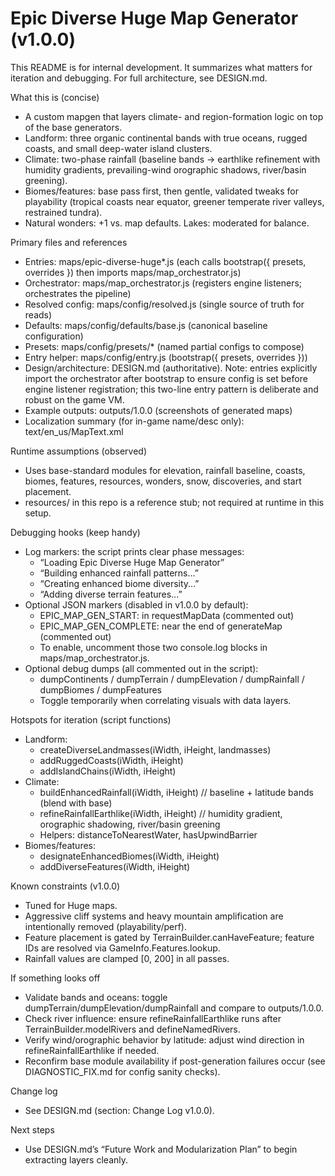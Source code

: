 # Epic Diverse Huge Map Generator (v1.0.0)

This README is for internal development. It summarizes what matters for iteration and debugging. For full architecture, see DESIGN.md.

What this is (concise)
- A custom mapgen that layers climate- and region-formation logic on top of the base generators.
- Landform: three organic continental bands with true oceans, rugged coasts, and small deep-water island clusters.
- Climate: two-phase rainfall (baseline bands → earthlike refinement with humidity gradients, prevailing-wind orographic shadows, river/basin greening).
- Biomes/features: base pass first, then gentle, validated tweaks for playability (tropical coasts near equator, greener temperate river valleys, restrained tundra).
- Natural wonders: +1 vs. map defaults. Lakes: moderated for balance.

Primary files and references
- Entries: maps/epic-diverse-huge*.js (each calls bootstrap({ presets, overrides }) then imports maps/map_orchestrator.js)
- Orchestrator: maps/map_orchestrator.js (registers engine listeners; orchestrates the pipeline)
- Resolved config: maps/config/resolved.js (single source of truth for reads)
- Defaults: maps/config/defaults/base.js (canonical baseline configuration)
- Presets: maps/config/presets/* (named partial configs to compose)
- Entry helper: maps/config/entry.js (bootstrap({ presets, overrides }))
- Design/architecture: DESIGN.md (authoritative). Note: entries explicitly import the orchestrator after bootstrap to ensure config is set before engine listener registration; this two-line entry pattern is deliberate and robust on the game VM.
- Example outputs: outputs/1.0.0 (screenshots of generated maps)
- Localization summary (for in-game name/desc only): text/en_us/MapText.xml

Runtime assumptions (observed)
- Uses base-standard modules for elevation, rainfall baseline, coasts, biomes, features, resources, wonders, snow, discoveries, and start placement.
- resources/ in this repo is a reference stub; not required at runtime in this setup.

Debugging hooks (keep handy)
- Log markers: the script prints clear phase messages:
  - “Loading Epic Diverse Huge Map Generator”
  - “Building enhanced rainfall patterns...”
  - “Creating enhanced biome diversity...”
  - “Adding diverse terrain features...”
- Optional JSON markers (disabled in v1.0.0 by default):
  - EPIC_MAP_GEN_START: in requestMapData (commented out)
  - EPIC_MAP_GEN_COMPLETE: near the end of generateMap (commented out)
  - To enable, uncomment those two console.log blocks in maps/map_orchestrator.js.
- Optional debug dumps (all commented out in the script):
  - dumpContinents / dumpTerrain / dumpElevation / dumpRainfall / dumpBiomes / dumpFeatures
  - Toggle temporarily when correlating visuals with data layers.

Hotspots for iteration (script functions)
- Landform:
  - createDiverseLandmasses(iWidth, iHeight, landmasses)
  - addRuggedCoasts(iWidth, iHeight)
  - addIslandChains(iWidth, iHeight)
- Climate:
  - buildEnhancedRainfall(iWidth, iHeight)  // baseline + latitude bands (blend with base)
  - refineRainfallEarthlike(iWidth, iHeight)  // humidity gradient, orographic shadowing, river/basin greening
  - Helpers: distanceToNearestWater, hasUpwindBarrier
- Biomes/features:
  - designateEnhancedBiomes(iWidth, iHeight)
  - addDiverseFeatures(iWidth, iHeight)

Known constraints (v1.0.0)
- Tuned for Huge maps.
- Aggressive cliff systems and heavy mountain amplification are intentionally removed (playability/perf).
- Feature placement is gated by TerrainBuilder.canHaveFeature; feature IDs are resolved via GameInfo.Features.lookup.
- Rainfall values are clamped [0, 200] in all passes.

If something looks off
- Validate bands and oceans: toggle dumpTerrain/dumpElevation/dumpRainfall and compare to outputs/1.0.0.
- Check river influence: ensure refineRainfallEarthlike runs after TerrainBuilder.modelRivers and defineNamedRivers.
- Verify wind/orographic behavior by latitude: adjust wind direction in refineRainfallEarthlike if needed.
- Reconfirm base module availability if post-generation failures occur (see DIAGNOSTIC_FIX.md for config sanity checks).

Change log
- See DESIGN.md (section: Change Log v1.0.0).

Next steps
- Use DESIGN.md’s “Future Work and Modularization Plan” to begin extracting layers cleanly.